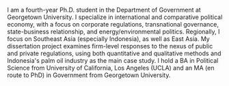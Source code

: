 I am a fourth-year Ph.D. student in the Department of Government at Georgetown University. I specialize in international and comparative political economy, with a focus on corporate regulations, transnational governance, state-business relationship, and energy/environmental politics. Regionally, I focus on Southeast Asia (especially Indonesia), as well as East Asia.
My dissertation project examines firm-level responses to the nexus of public and private regulations, using both quantitative and qualitative methods and Indonesia's palm oil industry as the main case study. 
I hold a BA in Political Science from University of California, Los Angeles (UCLA) and an MA (en route to PhD) in Government from Georgetown University.
